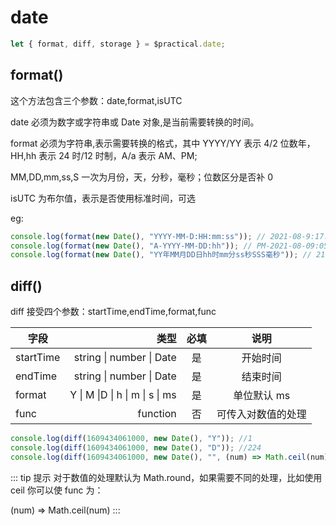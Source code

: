 # date

```js
let { format, diff, storage } = $practical.date;
```

## format()

这个方法包含三个参数：date,format,isUTC

date 必须为数字或字符串或 Date 对象,是当前需要转换的时间。

format 必须为字符串,表示需要转换的格式，其中 YYYY/YY 表示 4/2 位数年，HH,hh 表示 24 时/12 时制，A/a 表示 AM、PM;

MM,DD,mm,ss,S 一次为月份，天，分秒，毫秒；位数区分是否补 0

isUTC 为布尔值，表示是否使用标准时间，可选

eg:

```js
console.log(format(new Date(), "YYYY-MM-D:HH:mm:ss")); // 2021-08-9:17:42:36
console.log(format(new Date(), "A-YYYY-MM-DD:hh")); // PM-2021-08-09:05
console.log(format(new Date(), "YY年MM月DD日hh时mm分ss秒SSS毫秒")); // 21年08月09日05时42分36秒457毫秒
```

## diff()

diff 接受四个参数：startTime,endTime,format,func

| 字段      |                            类型 | 必填 |        说明        |
| --------- | ------------------------------: | :--: | :----------------: |
| startTime |        string \| number \| Date |  是  |      开始时间      |
| endTime   |        string \| number \| Date |  是  |      结束时间      |
| format    | Y \| M \|D \| h \| m \| s \| ms |  是  |    单位默认 ms     |
| func      |                        function |  否  | 可传入对数值的处理 |

```js
console.log(diff(1609434061000, new Date(), "Y")); //1
console.log(diff(1609434061000, new Date(), "D")); //224
console.log(diff(1609434061000, new Date(), "", (num) => Math.ceil(num))); //19323249254
```

::: tip 提示
对于数值的处理默认为 Math.round，如果需要不同的处理，比如使用 ceil 你可以使 func 为：

(num) => Math.ceil(num)
:::
